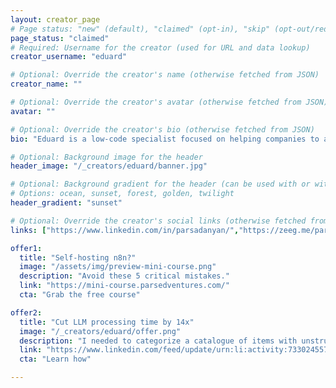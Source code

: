 ```yaml
---
layout: creator_page
# Page status: "new" (default), "claimed" (opt-in), "skip" (opt-out/redirect)
page_status: "claimed"
# Required: Username for the creator (used for URL and data lookup)
creator_username: "eduard"

# Optional: Override the creator's name (otherwise fetched from JSON)
creator_name: ""

# Optional: Override the creator's avatar (otherwise fetched from JSON)
avatar: ""

# Optional: Override the creator's bio (otherwise fetched from JSON)
bio: "Eduard is a low-code specialist focused on helping companies to automate business processes and achieve digital transformation.<br>He is specialized on the open-source and uses n8n on a daily basis."

# Optional: Background image for the header
header_image: "/_creators/eduard/banner.jpg"

# Optional: Background gradient for the header (can be used with or without header_image)
# Options: ocean, sunset, forest, golden, twilight
header_gradient: "sunset"

# Optional: Override the creator's social links (otherwise fetched from JSON)
links: ["https://www.linkedin.com/in/parsadanyan/","https://zeeg.me/parsadanyan/free-n8n-session"]

offer1:
  title: "Self-hosting n8n?"
  image: "/assets/img/preview-mini-course.png"
  description: "Avoid these 5 critical mistakes."
  link: "https://mini-course.parsedventures.com/"
  cta: "Grab the free course"

offer2:
  title: "Cut LLM processing time by 14x"
  image: "/_creators/eduard/offer.png"
  description: "I needed to categorize a catalogue of items with unstructured text descriptions, a perfect test case.<br>Running these sequentially would have taken around 4 minutes. With parallel processing? The entire batch completed in under 18 seconds."
  link: "https://www.linkedin.com/feed/update/urn:li:activity:7330245571351359489/"
  cta: "Learn how"

---
```

